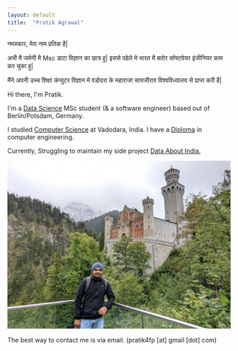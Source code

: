 ```yaml
---
layout: default
title:  "Pratik Agrawal"
---
```


नमस्कार, मेरा नाम प्रतिक है| 

अभी मै जर्मनी मै Msc डाटा विज्ञान का छात्र हु| इससे पहेले मे भारत मै बतोर सॉफ्टवेयर इंजीनियर काम कर चुका हु|

मैंने अपनी उच्च शिक्षा कंप्युटर विज्ञान मे वडोदरा के महाराजा सायजीराव विश्वविध्यालय से प्राप्त करी है|


Hi there, I'm Pratik.
  
I'm a [Data Science](https://www.uni-potsdam.de/en/university-of-potsdam) MSc student (& a software engineer) based out of Berlin/Potsdam, Germany. 

I studied [Computer Science](http://www.msubaroda.ac.in) at Vadodara, India. I have a [Diploma](http://www.nirmauni.ac.in) in computer engineering.

Currently, Struggling to maintain my side project [Data About India.](http://dataaboutindia.wordpress.com/)

![me](images/pa.jpg)



The best way to contact me is via email. (pratik4fp [at] gmail [dot] com) 





